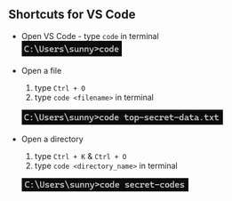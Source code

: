## Shortcuts for VS Code

- Open VS Code - type `code` in terminal                
    ![open vs code](assets/open-vs-code.png)

- Open a file 
  1.  type `Ctrl + O`
  2.  type `code <filename>` in terminal

    ![open vs code](assets/vs-code-open-file.png)

- Open a directory
  1. type `Ctrl + K` & `Ctrl + O`
  2. type `code <directory_name>` in terminal
  
  ![open vs code](assets/vs-code-open-directory.png)
